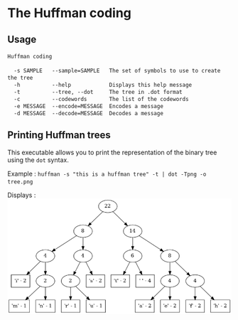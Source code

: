 # The Huffman coding

## Usage
```
Huffman coding

  -s SAMPLE   --sample=SAMPLE   The set of symbols to use to create the tree
  -h          --help            Displays this help message
  -t          --tree, --dot     The tree in .dot format
  -c          --codewords       The list of the codewords
  -e MESSAGE  --encode=MESSAGE  Encodes a message
  -d MESSAGE  --decode=MESSAGE  Decodes a message
```

## Printing Huffman trees

This executable allows you to print the representation of the binary tree using the `dot` syntax.

Example : `huffman -s "this is a huffman tree" -t | dot -Tpng -o tree.png`

Displays : ![The tree](tree.png)
